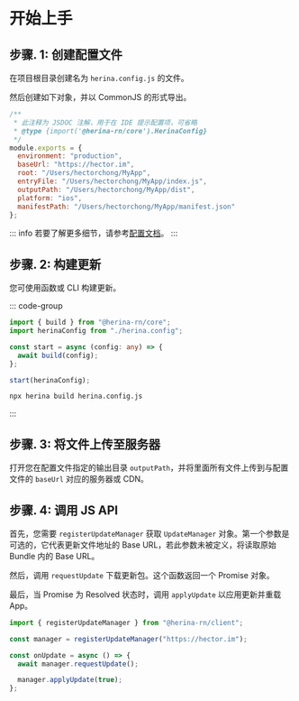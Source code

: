 # 开始上手

## 步骤. 1: 创建配置文件

在项目根目录创建名为 `herina.config.js` 的文件。

然后创建如下对象，并以 CommonJS 的形式导出。

```javascript
/**
 * 此注释为 JSDOC 注解，用于在 IDE 提示配置项，可省略
 * @type {import('@herina-rn/core').HerinaConfig}
 */ 
module.exports = {
  environment: "production",
  baseUrl: "https://hector.im",
  root: "/Users/hectorchong/MyApp",
  entryFile: "/Users/hectorchong/MyApp/index.js",
  outputPath: "/Users/hectorchong/MyApp/dist",
  platform: "ios",
  manifestPath: "/Users/hectorchong/MyApp/manifest.json"
};
```

::: info
若要了解更多细节，请参考[配置文档](/configuration/introduction)。
:::

## 步骤. 2: 构建更新

您可使用函数或 CLI 构建更新。

::: code-group

```typescript [function]
import { build } from "@herina-rn/core";
import herinaConfig from "./herina.config";

const start = async (config: any) => {
  await build(config);
};

start(herinaConfig);
```

```bash [CLI]
npx herina build herina.config.js
```

:::

## 步骤. 3: 将文件上传至服务器

打开您在配置文件指定的输出目录 `outputPath`，并将里面所有文件上传到与配置文件的 `baseUrl` 对应的服务器或 CDN。

## 步骤. 4: 调用 JS API

首先，您需要 `registerUpdateManager` 获取 `UpdateManager` 对象。第一个参数是可选的，它代表更新文件地址的 Base URL，若此参数未被定义，将读取原始 Bundle 内的 Base URL。

然后，调用 `requestUpdate` 下载更新包。这个函数返回一个 Promise 对象。

最后，当 Promise 为 Resolved 状态时，调用 `applyUpdate` 以应用更新并重载 App。

```typescript
import { registerUpdateManager } from "@herina-rn/client";

const manager = registerUpdateManager("https://hector.im");

const onUpdate = async () => {
  await manager.requestUpdate();

  manager.applyUpdate(true);
};
```
